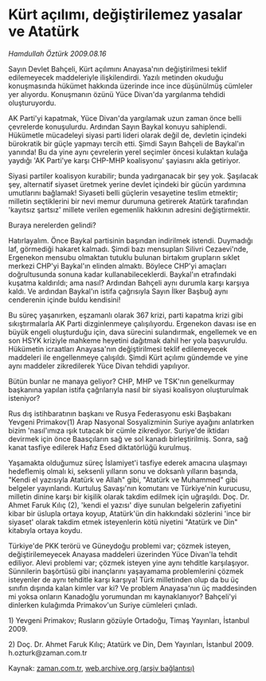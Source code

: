 # Kürt açılımı, değiştirilemez yasalar ve Atatürk

*Hamdullah Öztürk 2009.08.16*

<tr><td class="metin" colspan="2" style="padding-top: 20px; padding-left: 5px; padding-right: 10px;">Sayın Devlet Bahçeli, Kürt açılımını Anayasa'nın değiştirilmesi teklif edilemeyecek maddeleriyle ilişkilendirdi. Yazılı metinden okuduğu konuşmasında hükümet hakkında üzerinde ince ince düşünülmüş cümleler yer alıyordu. Konuşmanın özünü Yüce Divan'da yargılanma tehdidi oluşturuyordu.</td></tr><tr><td class="metin" colspan="2" style="padding-top: 20px; padding-left: 5px; padding-right: 10px;"><p>AK Parti'yi kapatmak, Yüce Divan'da yargılamak uzun zaman önce belli çevrelerde konuşulurdu. Ardından Sayın Baykal konuyu sahiplendi. Hükümetle mücadeleyi siyasi parti lideri olarak değil de, devletin içindeki bürokratik bir güçle yapmayı tercih etti. Şimdi Sayın Bahçeli de Baykal'ın yanında! Bu da yine aynı çevrelerin yerel seçimler öncesi kulaktan kulağa yaydığı 'AK Parti'ye karşı CHP-MHP koalisyonu' şayiasını akla getiriyor. 
<p>Siyasi partiler koalisyon kurabilir; bunda yadırganacak bir şey yok. Şaşılacak şey, alternatif siyaset üretmek yerine devlet içindeki bir gücün yardımına umutlarını bağlamak! Siyaseti belli güçlerin vesayetine teslim etmektir; milletin seçtiklerini bir nevi memur durumuna getirerek Atatürk tarafından 'kayıtsız şartsız' millete verilen egemenlik hakkının adresini değiştirmektir. 
<p>Buraya nerelerden gelindi? 
<p>Hatırlayalım. Önce Baykal partisinin başından indirilmek istendi. Duymadığı laf, görmediği hakaret kalmadı. Şimdi bazı mensupları Silivri Cezaevi'nde, Ergenekon mensubu olmaktan tutuklu bulunan birtakım grupların sıklet merkezi CHP'yi Baykal'ın elinden almaktı. Böylece CHP'yi amaçları doğrultusunda sonuna kadar kullanabileceklerdi. Baykal'ın etrafındaki kuşatma kaldırıldı; ama nasıl? Ardından Bahçeli aynı durumla karşı karşıya kaldı. Ve ardından Baykal'ın istifa çağrısıyla Sayın İlker Başbuğ aynı cenderenin içinde buldu kendisini! 
<p>Bu süreç yaşanırken, eşzamanlı olarak 367 krizi, parti kapatma krizi gibi sıkıştırmalarla AK Parti dizginlenmeye çalışılıyordu. Ergenekon davası ise en büyük engeli oluşturduğu için, dava sürecini sulandırmak, engellemek ve en son HSYK kriziyle mahkeme heyetini dağıtmak dahil her yola başvuruldu. Hükümetin icraatları Anayasa'nın değiştirilmesi teklif edilemeyecek maddeleri ile engellenmeye çalışıldı. Şimdi Kürt açılımı gündemde ve yine aynı maddeler zikredilerek Yüce Divan tehdidi yapılıyor. 
<p>Bütün bunlar ne manaya geliyor? CHP, MHP ve TSK'nın genelkurmay başkanına yapılan istifa çağrılarıyla nasıl bir siyasi koalisyon oluşturulmak isteniyor? 
<p>Rus dış istihbaratının başkanı ve Rusya Federasyonu eski Başbakanı Yevgeni Primakov(1) Arap Nasyonal Sosyalizminin Suriye ayağını anlatırken bizim 'nasıl'ımıza ışık tutacak bir cümle zikrediyor. Suriye'de iktidarı devirmek için önce Baasçıların sağ ve sol kanadı birleştirilmiş. Sonra, sağ kanat tasfiye edilerek Hafız Esed diktatörlüğü kurulmuş. 
<p>Yaşamakta olduğumuz süreç İslamiyet'i tasfiye ederek amacına ulaşmayı hedeflemiş olmalı ki, seksenli yılların sonu ve doksanlı yılların başında, "Kendi el yazısıyla Atatürk ve Allah" gibi, "Atatürk ve Muhammed" gibi belgeler yayınlandı. Kurtuluş Savaşı'nın komutanı ve Türkiye'nin kurucusu, milletin dinine karşı bir kişilik olarak takdim edilmek için uğraşıldı. Doç. Dr. Ahmet Faruk Kılıç (2), 'kendi el yazısı' diye sunulan belgelerin zafiyetini kibar bir üslupla ortaya koyup, Atatürk'ün din hakkındaki sözlerini 'ince bir siyaset' olarak takdim etmek isteyenlerin kötü niyetini "Atatürk ve Din" kitabıyla ortaya koydu. 
<p>Türkiye'de PKK terörü ve Güneydoğu problemi var; çözmek isteyen, değiştirilemeyecek Anayasa maddeleri üzerinden Yüce Divan'la tehdit ediliyor. Alevi problemi var; çözmek isteyen yine aynı tehditle karşılaşıyor. Sünnilerin başörtüsü gibi inançlarını yaşayamama problemlerini çözmek isteyenler de aynı tehditle karşı karşıya! Türk milletinden olup da bu üç sınıfın dışında kalan kimler var ki? Ve problem Anayasa'nın üç maddesinden mi yoksa onların Kanadoğlu yorumundan mı kaynaklanıyor? Bahçeli'yi dinlerken kulağımda Primakov'un Suriye cümleleri çınladı. 
<p>1) Yevgeni Primakov; Rusların gözüyle Ortadoğu, Timaş Yayınları, İstanbul 2009. 
<p>2) Doç. Dr. Ahmet Faruk Kılıç; Atatürk ve Din, Dem Yayınları, İstanbul 2009. h.ozturk@zaman.com.tr<br/></p></p></p></p></p></p></p></p></p></p></p></td></tr>

Kaynak: [zaman.com.tr](http://zaman.com.tr/yazar.do?yazino=880982), [web.archive.org (arşiv bağlantısı)](http://web.archive.org/web/20090819023129/http://www.zaman.com.tr:80/yazar.do?yazino=880982)
